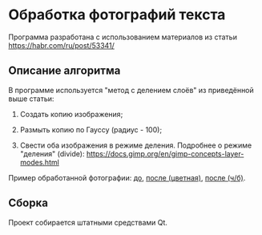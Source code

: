 # Обработка фотографий текста

Программа разработана с использованием материалов из статьи https://habr.com/ru/post/53341/

## Описание алгоритма

В программе используется "метод с делением слоёв" из приведённой выше статьи:

1. Создать копию изображения;

2. Размыть копию по Гауссу (радиус - 100);

3. Свести оба изображения в режиме деления. Подробнее о режиме "деления" (divide): https://docs.gimp.org/en/gimp-concepts-layer-modes.html

Пример обработанной фотографии: [до](sample/before.jpg), [после (цветная)](sample/after_colored.jpg), [после (ч/б)](sample/after_grayscaled.jpg).

## Сборка

Проект собирается штатными средствами Qt.
